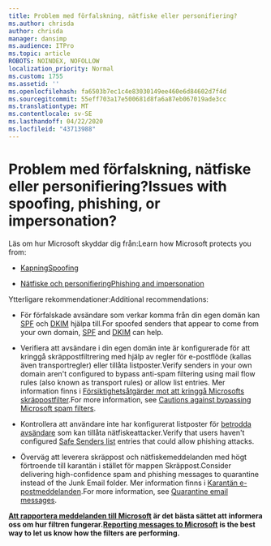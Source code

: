 ```yaml
---
title: Problem med förfalskning, nätfiske eller personifiering?
ms.author: chrisda
author: chrisda
manager: dansimp
ms.audience: ITPro
ms.topic: article
ROBOTS: NOINDEX, NOFOLLOW
localization_priority: Normal
ms.custom: 1755
ms.assetid: ''
ms.openlocfilehash: fa6503b7ec1c4e83030149ee460e6d84602d7f4d
ms.sourcegitcommit: 55eff703a17e500681d8fa6a87eb067019ade3cc
ms.translationtype: MT
ms.contentlocale: sv-SE
ms.lasthandoff: 04/22/2020
ms.locfileid: "43713988"
---
```

# <a name="issues-with-spoofing-phishing-or-impersonation"></a><span data-ttu-id="ca7b4-102">Problem med förfalskning, nätfiske eller personifiering?</span><span class="sxs-lookup"><span data-stu-id="ca7b4-102">Issues with spoofing, phishing, or impersonation?</span></span>

<span data-ttu-id="ca7b4-103">Läs om hur Microsoft skyddar dig från:</span><span class="sxs-lookup"><span data-stu-id="ca7b4-103">Learn how Microsoft protects you from:</span></span>

- [<span data-ttu-id="ca7b4-104">Kapning</span><span class="sxs-lookup"><span data-stu-id="ca7b4-104">Spoofing</span></span>](https://docs.microsoft.com/office365/securitycompliance/anti-spoofing-protection)

- [<span data-ttu-id="ca7b4-105">Nätfiske och personifiering</span><span class="sxs-lookup"><span data-stu-id="ca7b4-105">Phishing and impersonation</span></span>](https://docs.microsoft.com/office365/securitycompliance/atp-anti-phishing)

<span data-ttu-id="ca7b4-106">Ytterligare rekommendationer:</span><span class="sxs-lookup"><span data-stu-id="ca7b4-106">Additional recommendations:</span></span>

- <span data-ttu-id="ca7b4-107">För förfalskade avsändare som verkar komma från din egen domän kan [SPF](https://docs.microsoft.com/office365/securitycompliance/set-up-spf-in-office-365-to-help-prevent-spoofing) och [DKIM](https://docs.microsoft.com/office365/securitycompliance/use-dkim-to-validate-outbound-email) hjälpa till.</span><span class="sxs-lookup"><span data-stu-id="ca7b4-107">For spoofed senders that appear to come from your own domain, [SPF](https://docs.microsoft.com/office365/securitycompliance/set-up-spf-in-office-365-to-help-prevent-spoofing) and [DKIM](https://docs.microsoft.com/office365/securitycompliance/use-dkim-to-validate-outbound-email) can help.</span></span>

- <span data-ttu-id="ca7b4-108">Verifiera att avsändare i din egen domän inte är konfigurerade för att kringgå skräppostfiltrering med hjälp av regler för e-postflöde (kallas även transportregler) eller tillåta listposter.</span><span class="sxs-lookup"><span data-stu-id="ca7b4-108">Verify senders in your own domain aren't configured to bypass anti-spam filtering using mail flow rules (also known as transport rules) or allow list entries.</span></span> <span data-ttu-id="ca7b4-109">Mer information finns i [Försiktighetsåtgärder mot att kringgå Microsofts skräppostfilter](https://docs.microsoft.com/exchange/troubleshoot/antispam/cautions-against-bypassing-spam-filters).</span><span class="sxs-lookup"><span data-stu-id="ca7b4-109">For more information, see [Cautions against bypassing Microsoft spam filters](https://docs.microsoft.com/exchange/troubleshoot/antispam/cautions-against-bypassing-spam-filters).</span></span>

- <span data-ttu-id="ca7b4-110">Kontrollera att användare inte har konfigurerat listposter för [betrodda avsändare](https://support.office.com/article/BE1BAEA0-BEAB-4A30-B968-9004332336CE) som kan tillåta nätfiskeattacker.</span><span class="sxs-lookup"><span data-stu-id="ca7b4-110">Verify that users haven't configured [Safe Senders list](https://support.office.com/article/BE1BAEA0-BEAB-4A30-B968-9004332336CE) entries that could allow phishing attacks.</span></span>

- <span data-ttu-id="ca7b4-111">Överväg att leverera skräppost och nätfiskemeddelanden med högt förtroende till karantän i stället för mappen Skräppost.</span><span class="sxs-lookup"><span data-stu-id="ca7b4-111">Consider delivering high-confidence spam and phishing messages to quarantine instead of the Junk Email folder.</span></span> <span data-ttu-id="ca7b4-112">Mer information finns i [Karantän e-postmeddelanden](https://docs.microsoft.com/office365/securitycompliance/quarantine-email-messages).</span><span class="sxs-lookup"><span data-stu-id="ca7b4-112">For more information, see [Quarantine email messages](https://docs.microsoft.com/office365/securitycompliance/quarantine-email-messages).</span></span>

<span data-ttu-id="ca7b4-113">**[Att rapportera meddelanden till Microsoft](https://support.office.com/article/b5caa9f1-cdf3-4443-af8c-ff724ea719d2) är det bästa sättet att informera oss om hur filtren fungerar.**</span><span class="sxs-lookup"><span data-stu-id="ca7b4-113">**[Reporting messages to Microsoft](https://support.office.com/article/b5caa9f1-cdf3-4443-af8c-ff724ea719d2) is the best way to let us know how the filters are performing.**</span></span>
